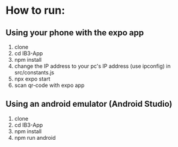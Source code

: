 # How to run:

## Using your phone with the expo app

1. clone
2. cd IB3-App
3. npm install
4. change the IP address to your pc's IP address (use ipconfig) in src/constants.js
5. npx expo start
6. scan qr-code with expo app

## Using an android emulator (Android Studio)

1. clone
2. cd IB3-App
3. npm install
4. npm run android
